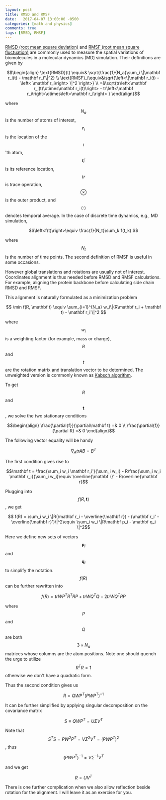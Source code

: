 ```yaml
---
layout: post
title: RMSD and RMSF
date:   2017-04-07 13:00:00 -0500
categories: [math and physics]
comments: true
tags: [RMSD, RMSF]
---
```


[RMSD (root mean square deviation)](https://en.wikipedia.org/wiki/Root-mean-square_deviation) and [RMSF (root mean square fluctuation)](https://en.wikipedia.org/wiki/Root-mean-square_deviation_of_atomic_positions) are commonly used to measure the spatial variations of biomolecules in a molecular dynamics (MD) simulation.
Their definitions are given by 

$$\begin{align}
\text{RMSD}(t) \equiv& \sqrt{\frac{1}{N_a}\sum_i \|\mathbf r_i(t) - \mathbf r_i'\|^2} \\
\text{RMSF}_i\equiv&\sqrt{\left<\|\mathbf r_i(t) - \left< \mathbf r_i\right> \|^2 \right>} \\
=&\sqrt{tr\left<\mathbf r_i(t)\otimes\mathbf r_i(t)\right> - tr\left<\mathbf r_i\right>\otimes\left<\mathbf r_i\right> }
\end{align}$$

where $$N_a$$ is the number of atoms of interest, $$\mathbf r_i$$ is the location of the $$i$$'th atom, $$\mathbf r_i'$$ is its reference location,
$$tr$$ is trace operation, $$\otimes$$ is the outer product,
and $$\left<\cdot\right>$$ denotes temporal average.
In the case of discrete time dynamics, e.g., MD simulation,

$$\left<f(t)\right>\equiv \frac{1}{N_t}\sum_k f(t_k) $$

where $$N_t$$ is the number of time points.
The second definition of RMSF is useful in some occasions. 

However global translations and rotations are usually not of interest.
Coordinates alignment is thus needed before RMSD and RMSF calculations.
For example, aligning the protein backbone before calculating side chain RMSD and RMSF.

This alignment is naturally formulated as a minimization problem 

$$ \min f(R, \mathbf t) \equiv \sum_{i=1}^{N_a} w_i\|(R\mathbf r_i + \mathbf t) - \mathbf r_i'\|^2 $$

where $$w_i$$ is a weighting factor (for example, mass or charge), $$R$$ and $$t$$ are the rotation matrix and translation vector to be determined.
The unweighted version is commonly known as [Kabsch algorithm](https://en.wikipedia.org/wiki/Kabsch_algorithm).

To get $$R$$ and $$\mathbf t$$, we solve the two stationary conditions

$$\begin{align} \frac{\partial{f}}{\partial\mathbf t} =& 0 \\
\frac{\partial{f}}{\partial R} =& 0 \end{align}$$ 

The following vector equality  will be handy 

$$\nabla_A tr AB = B^T $$

The first condition gives rise to 

$$\mathbf t = \frac{\sum_i w_i \mathbf r_i'}{\sum_i w_i} - R\frac{\sum_i w_i \mathbf r_i}{\sum_i w_i}\equiv \overline{\mathbf r}' - R\overline{\mathbf r}$$

Plugging into $$f(R, \mathbf t)$$, we get 

$$ f(R) = \sum_i w_i \|R(\mathbf r_i - \overline{\mathbf r}) - (\mathbf r_i' -\overline{\mathbf r}')\|^2\equiv \sum_i w_i \|R\mathbf p_i  - \mathbf q_i \|^2$$

Here we define new sets of vectors $$\mathbf p_i$$ and $$\mathbf q_i$$ to simplify the notation. $$f(R)$$ can be further rewritten into 

$$ f(R) = tr WP^TR^TRP + tr WQ^TQ - 2tr WQ^TRP$$

where $$P$$ and $$Q$$ are both $$3\times N_a$$ matrices whose columns are the atom positions.
Note one should quench the urge to utilize $$R^TR=1$$ otherwise we don't have a quadratic form.

Thus the second condition gives us

$$R = QWP^T (PWP^T)^{-1}$$

It can be further simplified by applying singular decomposition on the covariance matrix 

$$S \equiv QWP^T = U\Sigma V^T$$

Note that $$S^TS = PW^2P^T = V\Sigma^2 V^T = (PWP^T)^2 $$, thus 

$$(PWP^T)^{-1} =  V\Sigma^{-1} V^T$$

and we get 

$$R = UV^T$$

There is one further complication when we also allow reflection beside rotation for the alignment. I will leave it as an exercise for you.




